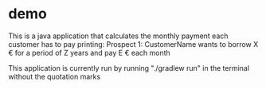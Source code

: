 # demo
This is a java application that calculates the monthly payment each customer has to pay printing: Prospect 1: CustomerName wants to borrow X € for a period of Z years and pay E € each month

This application is currently run by running "./gradlew run" in the terminal without the quotation marks